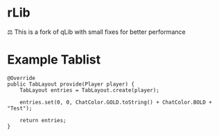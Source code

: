 # rLib
 ⚖️ This is a fork of qLib with small fixes for better performance




# Example Tablist
    @Override
    public TabLayout provide(Player player) {
        TabLayout entries = TabLayout.create(player);

        entries.set(0, 0, ChatColor.GOLD.toString() + ChatColor.BOLD + "Test");

        return entries;
    }



